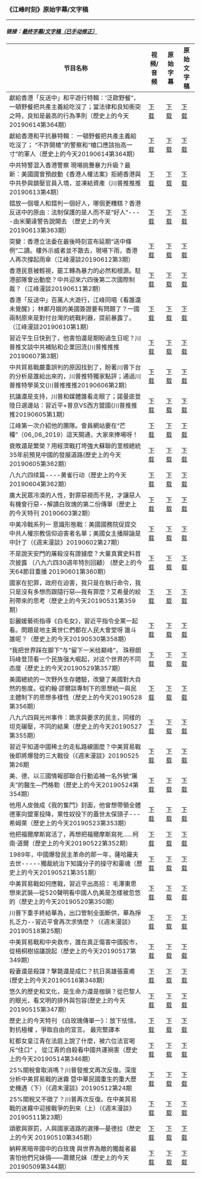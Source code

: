 ### 《江峰时刻》原始字幕/文字稿
---
#####  链接：[最终字幕/文字稿（已手动修正）](https://github.com/gfw-breaker/jiangfeng-subtitles)
| 节目名称 | 视频/音频 | 原始字幕 | 原始文字稿
|---|---|---|---|
| 獻給香港「反送中」和平遊行特輯：'泛歐野餐“，一頓野餐把共產主義給吃沒了；當法律和良知衝突之時，良知是最高的行為準則（歷史上的今天20190614第364期） | [下载](https://y2mate.com/zh-cn/search/HiC0cRQ9UIo) | [下载](../channels/jiangfeng/HiC0cRQ9UIo.srt?raw=true) | [下载](../channels/jiangfeng/HiC0cRQ9UIo.text?raw=true) | 
| 獻給香港和平抗暴特輯： 一頓野餐把共產主義給吃沒了； “不許開槍”的警察和“槍口應該抬高一寸”的軍人（歷史上的今天20190614第364期） | [下载](https://y2mate.com/zh-cn/search/X9QbJ4UkkgA) | [下载](../channels/jiangfeng/X9QbJ4UkkgA.srt?raw=true) | [下载](../channels/jiangfeng/X9QbJ4UkkgA.text?raw=true) | 
| 中共特警混入香港警察 現場挑釁暴力升級？最新：美國國會預啟動《香港人權法案》拒絕香港與中共參與鎮壓官員入境，並凍結資產（川普推推推20190613第4期） | [下载](https://y2mate.com/zh-cn/search/VwEFbMGthec) | [下载](../channels/jiangfeng/VwEFbMGthec.srt?raw=true) | [下载](../channels/jiangfeng/VwEFbMGthec.text?raw=true) | 
| 錯放一個壞人和錯判一個好人，哪個更糟糕？香港反送中的原由：法制保護的是人而不是“好人”----由米蘭達警告說開去 （歷史上的今天 20190613第363期） | [下载](https://y2mate.com/zh-cn/search/xvVBF9uDNnc) | [下载](../channels/jiangfeng/xvVBF9uDNnc.srt?raw=true) | [下载](../channels/jiangfeng/xvVBF9uDNnc.text?raw=true) | 
| 突變：香港立法委在最後時刻宣布延期“送中條例”二讀。樓外示威者並不散去，現場下雨，香港人再次撐起雨傘（江峰漫談20190612第3期） | [下载](https://y2mate.com/zh-cn/search/bGviFgWJKxk) | [下载](../channels/jiangfeng/bGviFgWJKxk.srt?raw=true) | [下载](../channels/jiangfeng/bGviFgWJKxk.text?raw=true) | 
| 香港民意被輕視，罷工轉為暴力的必然和根源。駐港部隊會出動麼？中共迎來六四後第二次國際制裁？（江峰漫談20190611第2期） | [下载](https://y2mate.com/zh-cn/search/t-5nIlTShXg) | [下载](../channels/jiangfeng/t-5nIlTShXg.srt?raw=true) | [下载](../channels/jiangfeng/t-5nIlTShXg.text?raw=true) | 
| 香港「反送中」百萬人大遊行，江峰同唱《看誰還未覺醒》； 林鄭月娥的美國簽證要有問題了？一國兩制原來是對付台灣的統戰利器，提前暴露了。（江峰漫談20190610第1期） | [下载](https://y2mate.com/zh-cn/search/T5F83hzS_6s) | [下载](../channels/jiangfeng/T5F83hzS_6s.srt?raw=true) | [下载](../channels/jiangfeng/T5F83hzS_6s.text?raw=true) | 
| 習近平生日快到了，他害怕還是期盼過生日呢？川普推文談中共補貼和企業回流(川普推推推 20190607第3期） | [下载](https://y2mate.com/zh-cn/search/JBR0vgBRSlM) | [下载](../channels/jiangfeng/JBR0vgBRSlM.srt?raw=true) | [下载](../channels/jiangfeng/JBR0vgBRSlM.text?raw=true) | 
| 中共貿易戰嚴重誤判的原因找到了，盼著川普下台的分析是誰給出來的，川普推特獨家點評；通過川普推特學英文(川普推推推20190606第2期） | [下载](https://y2mate.com/zh-cn/search/MRL0aOPV6rQ) | [下载](../channels/jiangfeng/MRL0aOPV6rQ.srt?raw=true) | [下载](../channels/jiangfeng/MRL0aOPV6rQ.text?raw=true) | 
| 抗議還是支持，川普和媒體誰看走眼了；諾曼底登陸日選邊站：習近平+普京VS西方盟國(川普推推推20190605第1期） | [下载](https://y2mate.com/zh-cn/search/gX3oXS98y2I) | [下载](../channels/jiangfeng/gX3oXS98y2I.srt?raw=true) | [下载](../channels/jiangfeng/gX3oXS98y2I.text?raw=true) | 
| 江峰第一次介紹他的團隊。會員網站要在“芒種”（06_06_2019）這天開通，大家來捧場呀！ | [下载](https://y2mate.com/zh-cn/search/F6cGyFX7xDE) | [下载](../channels/jiangfeng/F6cGyFX7xDE.srt?raw=true) | [下载](../channels/jiangfeng/F6cGyFX7xDE.text?raw=true) | 
| 衰敗還是繁榮？用經濟戰打垮強大蘇聯的里根總統35年前預見中國的發展道路(歷史上的今天20190605第362期） | [下载](https://y2mate.com/zh-cn/search/EeLBN3MiZyQ) | [下载](../channels/jiangfeng/EeLBN3MiZyQ.srt?raw=true) | [下载](../channels/jiangfeng/EeLBN3MiZyQ.text?raw=true) | 
| 八九六四续篇----黄雀行动（歷史上的今天20190604第362期） | [下载](https://y2mate.com/zh-cn/search/FwCNuHLnXlU) | [下载](../channels/jiangfeng/FwCNuHLnXlU.srt?raw=true) | [下载](../channels/jiangfeng/FwCNuHLnXlU.text?raw=true) | 
| 廣大民眾冷漠的人性，對罪惡視而不見，才讓惡人有機會行惡--解讀白玫瑰的第二份傳單（歷史上的今天特刊 20190603第2期） | [下载](https://y2mate.com/zh-cn/search/8koy9LLAioo) | [下载](../channels/jiangfeng/8koy9LLAioo.srt?raw=true) | [下载](../channels/jiangfeng/8koy9LLAioo.text?raw=true) | 
| 中美冷戰系列一 意識形態戰：美國國務院促提交中共人權宗教信仰迫害者名單；美國女主播辯論是中計了（《週末漫談》20190602第27期） | [下载](https://y2mate.com/zh-cn/search/2Jxh0kfhFag) | [下载](../channels/jiangfeng/2Jxh0kfhFag.srt?raw=true) | [下载](../channels/jiangfeng/2Jxh0kfhFag.text?raw=true) | 
| 不是說天安門的屠殺沒有證據麼？大量真實史料首次披露 （八九六四30週年特別回顧） (歷史上的今天64節目重播 20190601第360期） | [下载](https://y2mate.com/zh-cn/search/Eb8et053uJo) | [下载](../channels/jiangfeng/Eb8et053uJo.srt?raw=true) | [下载](../channels/jiangfeng/Eb8et053uJo.text?raw=true) | 
| 國家在犯罪，政府在迫害，我只是在執行命令，我只是沒有多想而跟隨行惡—我有罪麼？艾希曼的絞刑帶來的思考（歷史上的今天20190531第359期） | [下载](https://y2mate.com/zh-cn/search/NtbEjwNbdaQ) | [下载](../channels/jiangfeng/NtbEjwNbdaQ.srt?raw=true) | [下载](../channels/jiangfeng/NtbEjwNbdaQ.text?raw=true) | 
| 彭麗媛藝術指導《白毛女》，習近平指令全黨一起看。問題是地主黃世仁們都在人民大會堂呀 誰斗誰呢？（歷史上的今天20190530第358期） | [下载](https://y2mate.com/zh-cn/search/hKGvsCKSm44) | [下载](../channels/jiangfeng/hKGvsCKSm44.srt?raw=true) | [下载](../channels/jiangfeng/hKGvsCKSm44.text?raw=true) | 
| “我把世界踩在脚下”与“留下一米给巅峰”， 珠穆朗玛峰登顶看一个民族强大崛起，对这个世界的不同态度（歷史上的今天20190529第357期） | [下载](https://y2mate.com/zh-cn/search/IfgjKncmPO4) | [下载](../channels/jiangfeng/IfgjKncmPO4.srt?raw=true) | [下载](../channels/jiangfeng/IfgjKncmPO4.text?raw=true) | 
| 美國總統的一次野外生存體驗，改變了美國對大自然的態度。從約翰·謬爾談專制下的思想統一與民主體制下的思想多樣性（歷史上的今天20190528第356期） | [下载](https://y2mate.com/zh-cn/search/yAVCSaU4kSk) | [下载](../channels/jiangfeng/yAVCSaU4kSk.srt?raw=true) | [下载](../channels/jiangfeng/yAVCSaU4kSk.text?raw=true) | 
| 八九六四與光州事件：跪求與要求的民主，同樣的坦克碾壓，不同的結果（歷史上的今天20190527第355期） | [下载](https://y2mate.com/zh-cn/search/_KJx_a6lM-w) | [下载](../channels/jiangfeng/_KJx_a6lM-w.srt?raw=true) | [下载](../channels/jiangfeng/_KJx_a6lM-w.text?raw=true) | 
| 習近平知道中國稀土的走私路線圖麼？中美貿易戰後即將爆發的三大戰役（《週末漫談》20190525第26期 | [下载](https://y2mate.com/zh-cn/search/whvsvlzHMsY) | [下载](../channels/jiangfeng/whvsvlzHMsY.srt?raw=true) | [下载](../channels/jiangfeng/whvsvlzHMsY.text?raw=true) | 
| 美、德、以三國情報部聯合行動追補一名外號“屠夫”的醫生—門格勒（歷史上的今天20190524第354期） | [下载](https://y2mate.com/zh-cn/search/iTCbnDhRtfQ) | [下载](../channels/jiangfeng/iTCbnDhRtfQ.srt?raw=true) | [下载](../channels/jiangfeng/iTCbnDhRtfQ.text?raw=true) | 
| 他用人皮做成《我的奮鬥》封面，他曾想帶領全體德軍向盟軍投降，黨性奴役下的蓋世太保頭子---希姆萊（歷史上的今天20190523第353期） | [下载](https://y2mate.com/zh-cn/search/TpXifMPoVuY) | [下载](../channels/jiangfeng/TpXifMPoVuY.srt?raw=true) | [下载](../channels/jiangfeng/TpXifMPoVuY.text?raw=true) | 
| 他把福爾摩斯寫活了，再想把福爾摩斯寫死......柯南·道爾（歷史上的今天20190522第352期） | [下载](https://y2mate.com/zh-cn/search/JF3qJ9SkvUk) | [下载](../channels/jiangfeng/JF3qJ9SkvUk.srt?raw=true) | [下载](../channels/jiangfeng/JF3qJ9SkvUk.text?raw=true) | 
| 1989年，中國爆發民主革命的那一年，薩哈羅夫去世-----獨裁統治下知識分子的操守和靈魂（歷史上的今天20190521第351期） | [下载](https://y2mate.com/zh-cn/search/5dH6Hs5z4KI) | [下载](../channels/jiangfeng/5dH6Hs5z4KI.srt?raw=true) | [下载](../channels/jiangfeng/5dH6Hs5z4KI.text?raw=true) | 
| 中美貿易戰如何應戰，習近平出高招： 毛澤東思想來武裝—從520聲明看中國人仇美是怎樣被忽悠的（歷史上的今天20190520第350期） | [下载](https://y2mate.com/zh-cn/search/pdeXZ3aAKAE) | [下载](../channels/jiangfeng/pdeXZ3aAKAE.srt?raw=true) | [下载](../channels/jiangfeng/pdeXZ3aAKAE.text?raw=true) | 
| 川普下重手終結華為，出口管制全面斷供，華為掙扎乏力--習近平會再次求情麼？（《週末漫談》20190518第25期） | [下载](https://y2mate.com/zh-cn/search/qh-e0HAcMjI) | [下载](../channels/jiangfeng/qh-e0HAcMjI.srt?raw=true) | [下载](../channels/jiangfeng/qh-e0HAcMjI.text?raw=true) | 
| 中美貿易戰和中央救市，誰在真正傷害中國股市， 從梧桐樹協議說起（歷史上的今天20190517第349期） | [下载](https://y2mate.com/zh-cn/search/cyEdU-9CteU) | [下载](../channels/jiangfeng/cyEdU-9CteU.srt?raw=true) | [下载](../channels/jiangfeng/cyEdU-9CteU.text?raw=true) | 
| 殺妻還是殺諜？擊斃還是成仁？抗日英雄張靈甫(歷史上的今天20190516第348期） | [下载](https://y2mate.com/zh-cn/search/pwNK5k90nHE) | [下载](../channels/jiangfeng/pwNK5k90nHE.srt?raw=true) | [下载](../channels/jiangfeng/pwNK5k90nHE.text?raw=true) | 
| 悠久的歷史和文化，是生命力還是枷鎖？從巴黎人的眼光，看文明的排外與包容(歷史上的今天20190515第347期） | [下载](https://y2mate.com/zh-cn/search/eEB949j3-CU) | [下载](../channels/jiangfeng/eEB949j3-CU.srt?raw=true) | [下载](../channels/jiangfeng/eEB949j3-CU.text?raw=true) | 
| 歷史上的今天特刊 《白玫瑰傳單一》：放下怯懦，對抗極權 ，爭取自由的宣言。 最完整譯本 | [下载](https://y2mate.com/zh-cn/search/Rwz0GdrHYZA) | [下载](../channels/jiangfeng/Rwz0GdrHYZA.srt?raw=true) | [下载](../channels/jiangfeng/Rwz0GdrHYZA.text?raw=true) | 
| 紅都女皇江青在法庭上說了什麼，被六位法官喝斥“住口” ， 從江青的自殺看中國共運禍害（歷史上的今天20190514第346期） | [下载](https://y2mate.com/zh-cn/search/maWakMK0fDY) | [下载](../channels/jiangfeng/maWakMK0fDY.srt?raw=true) | [下载](../channels/jiangfeng/maWakMK0fDY.text?raw=true) | 
| 25%關稅會取消嗎？川普發推文再次反復。深度分析中美貿易戰的迷霧 暨中華民國重生的重大歷史機遇（下）（《週末漫談》20190512第24期 | [下载](https://y2mate.com/zh-cn/search/UUTZM1cxg2w) | [下载](../channels/jiangfeng/UUTZM1cxg2w.srt?raw=true) | [下载](../channels/jiangfeng/UUTZM1cxg2w.text?raw=true) | 
| 25%關稅又不徵了？川普再次反復。在中美貿易戰的迷霧中迎接戰爭的到來（上）（《週末漫談》20190511第23期） | [下载](https://y2mate.com/zh-cn/search/j7x2i8RizZg) | [下载](../channels/jiangfeng/j7x2i8RizZg.srt?raw=true) | [下载](../channels/jiangfeng/j7x2i8RizZg.text?raw=true) | 
| 頌歌與罪罰，人與國家道路的選擇—曼德拉（歷史上的今天 20190510第345期） | [下载](https://y2mate.com/zh-cn/search/swlyTucEXZw) | [下载](../channels/jiangfeng/swlyTucEXZw.srt?raw=true) | [下载](../channels/jiangfeng/swlyTucEXZw.text?raw=true) | 
| 納粹黑暗帝國中的白玫瑰 與世界為敵的獨裁者最害怕他們兄妹倆——蕭爾兄妹（歷史上的今天20190509第344期） | [下载](https://y2mate.com/zh-cn/search/xlteVtrqb4Q) | [下载](../channels/jiangfeng/xlteVtrqb4Q.srt?raw=true) | [下载](../channels/jiangfeng/xlteVtrqb4Q.text?raw=true) | 
